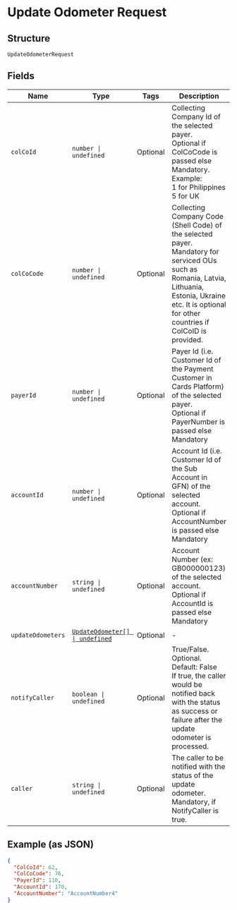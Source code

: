 
# Update Odometer Request

## Structure

`UpdateOdometerRequest`

## Fields

| Name | Type | Tags | Description |
|  --- | --- | --- | --- |
| `colCoId` | `number \| undefined` | Optional | Collecting Company Id  of the selected payer.<br>Optional if ColCoCode is passed else Mandatory.<br>Example:<br>1 for Philippines<br>5 for UK |
| `colCoCode` | `number \| undefined` | Optional | Collecting Company Code (Shell Code) of the selected payer.<br>Mandatory for serviced OUs such as Romania, Latvia, Lithuania, Estonia, Ukraine etc. It is optional for other countries if ColCoID is provided. |
| `payerId` | `number \| undefined` | Optional | Payer Id (i.e. Customer Id of the Payment Customer in Cards Platform) of the selected payer.<br>Optional if PayerNumber is passed else Mandatory |
| `accountId` | `number \| undefined` | Optional | Account Id (i.e. Customer Id of the Sub Account in GFN) of the selected account.<br>Optional if AccountNumber is passed else Mandatory |
| `accountNumber` | `string \| undefined` | Optional | Account Number (ex: GB000000123) of the selected account.<br>Optional if AccountId is passed else Mandatory |
| `updateOdometers` | [`UpdateOdometer[] \| undefined`](../../doc/models/update-odometer.md) | Optional | - |
| `notifyCaller` | `boolean \| undefined` | Optional | True/False.<br>Optional.<br>Default: False<br>If true, the caller would be notified back with the status as success or failure after the update odometer is processed. |
| `caller` | `string \| undefined` | Optional | The caller to be notified with the status of the update odometer.<br>Mandatory, if NotifyCaller is true. |

## Example (as JSON)

```json
{
  "ColCoId": 62,
  "ColCoCode": 76,
  "PayerId": 110,
  "AccountId": 170,
  "AccountNumber": "AccountNumber4"
}
```

